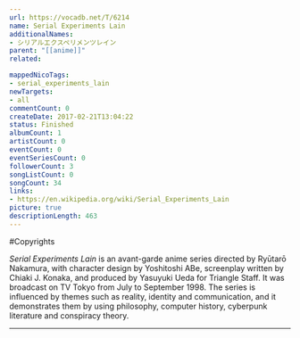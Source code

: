 ```yaml
---
url: https://vocadb.net/T/6214
name: Serial Experiments Lain
additionalNames: 
- シリアルエクスペリメンツレイン
parent: "[[anime]]"
related:

mappedNicoTags:
- serial_experiments_lain
newTargets:
- all
commentCount: 0
createDate: 2017-02-21T13:04:22
status: Finished
albumCount: 1
artistCount: 0
eventCount: 0
eventSeriesCount: 0
followerCount: 3
songListCount: 0
songCount: 34
links: 
- https://en.wikipedia.org/wiki/Serial_Experiments_Lain
picture: true
descriptionLength: 463
---
```


#Copyrights

*Serial Experiments Lain* is an avant-garde anime series directed by Ryūtarō Nakamura, with character design by Yoshitoshi ABe, screenplay written by Chiaki J. Konaka, and produced by Yasuyuki Ueda for Triangle Staff. It was broadcast on TV Tokyo from July to September 1998. The series is influenced by themes such as reality, identity and communication, and it demonstrates them by using philosophy, computer history, cyberpunk literature and conspiracy theory.

---

